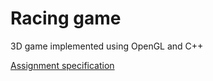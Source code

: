 # Racing game
3D game implemented using OpenGL and C++

[Assignment specification](https://ocw.cs.pub.ro/courses/egc/teme/2017/02)